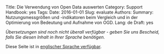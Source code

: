 Title: Die Verwendung von Open Data auswerten
Category: Support
Handbook: yes
Tags:
Date: 2016-01-01
Slug: evaluate
Authors:
Summary: Nutzungsmessgrößen und -indikatoren beim Vergleich und in der Optimierung von Bedeutung und Aufnahme von OGD.
Lang: de
Draft: yes


<em>Übersetzungen sind noch nicht überall verfügbar - geben Sie uns Bescheid, falls Sie diesen Inhalt in Ihrer Sprache benötigen.</em>

Diese Seite ist in [englischer Sprache verfügbar](/en/support/evaluate).
